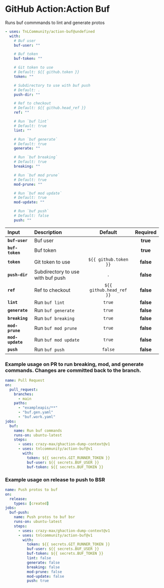 <!-- start title -->

# GitHub Action:Action Buf

<!-- end title -->
<!-- start description -->

Runs buf commmands to lint and generate protos

<!-- end description -->
<!-- start contents -->
<!-- end contents -->
<!-- start usage -->

```yaml
- uses: TnLCommunity/action-buf@undefined
  with:
    # Buf user
    buf-user: ""

    # Buf token
    buf-token: ""

    # Git token to use
    # Default: ${{ github.token }}
    token: ""

    # Subdirectory to use with buf push
    # Default: .
    push-dir: ""

    # Ref to checkout
    # Default: ${{ github.head_ref }}
    ref: ""

    # Run `buf lint`
    # Default: true
    lint: ""

    # Run `buf generate`
    # Default: true
    generate: ""

    # Run `buf breaking`
    # Default: true
    breaking: ""

    # Run `buf mod prune`
    # Default: true
    mod-prune: ""

    # Run `buf mod update`
    # Default: true
    mod-update: ""

    # Run `buf push`
    # Default: false
    push: ""
```

<!-- end usage -->
<!-- start inputs -->

| **Input**        | **Description**                   |       **Default**        | **Required** |
| :--------------- | :-------------------------------- | :----------------------: | :----------: |
| **`buf-user`**   | Buf user                          |                          |   **true**   |
| **`buf-token`**  | Buf token                         |                          |   **true**   |
| **`token`**      | Git token to use                  |  `${{ github.token }}`   |  **false**   |
| **`push-dir`**   | Subdirectory to use with buf push |           `.`            |  **false**   |
| **`ref`**        | Ref to checkout                   | `${{ github.head_ref }}` |  **false**   |
| **`lint`**       | Run `buf lint`                    |          `true`          |  **false**   |
| **`generate`**   | Run `buf generate`                |          `true`          |  **false**   |
| **`breaking`**   | Run `buf breaking`                |          `true`          |  **false**   |
| **`mod-prune`**  | Run `buf mod prune`               |          `true`          |  **false**   |
| **`mod-update`** | Run `buf mod update`              |          `true`          |  **false**   |
| **`push`**       | Run `buf push`                    |         `false`          |  **false**   |

<!-- end inputs -->
<!-- start outputs -->
<!-- end outputs -->
<!-- start examples -->

### Example usage on PR to run breaking, mod, and generate commands. Changes are committed back to the branch.

```yaml
name: Pull Request
on:
  pull_request:
    branches:
      - main
    paths:
      - "exampleapis/**"
      - "buf.gen.yaml"
      - "buf.work.yaml"
jobs:
  buf:
    name: Run buf commands
    runs-on: ubuntu-latest
    steps:
      - uses: crazy-max/ghaction-dump-context@v1
      - uses: tnlcommunity/action-buf@v1
        with:
          token: ${{ secrets.GIT_RUNNER_TOKEN }}
          buf-user: ${{ secrets.BUF_USER }}
          buf-token: ${{ secrets.BUF_TOKEN }}
```

### Example usage on release to push to BSR

```yaml
name: Push protos to buf
on:
  release:
    types: [created]
jobs:
  buf-push:
    name: Push protos to buf bsr
    runs-on: ubuntu-latest
    steps:
      - uses: crazy-max/ghaction-dump-context@v1
      - uses: tnlcommunity/action-buf@v1
        with:
          token: ${{ secrets.GIT_RUNNER_TOKEN }}
          buf-user: ${{ secrets.BUF_USER }}
          buf-token: ${{ secrets.BUF_TOKEN }}
          lint: false
          generate: false
          breaking: false
          mod-prune: false
          mod-update: false
          push: true
```

<!-- end examples -->
<!-- start [.github/ghdocs/examples/] -->
<!-- end [.github/ghdocs/examples/] -->
